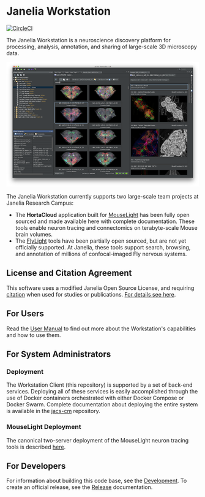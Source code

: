 # Janelia Workstation

[![CircleCI](https://circleci.com/gh/JaneliaSciComp/workstation.svg?style=svg)](https://circleci.com/gh/JaneliaSciComp/workstation)

The Janelia Workstation is a neuroscience discovery platform for processing, analysis, annotation, and sharing of large-scale 3D microscopy data. 

![Workstation Screenshot](docs/screenshot.png)

The Janelia Workstation currently supports two large-scale team projects at Janelia Research Campus:
* The **HortaCloud** application built for [MouseLight](https://www.janelia.org/project-team/mouselight) has been fully open sourced and made available here with complete documentation. These tools enable neuron tracing and connectomics on terabyte-scale Mouse brain volumes. 
* The [FlyLight](https://www.janelia.org/project-team/flylight) tools have been partially open sourced, but are not yet officially supported. At Janelia, these tools support search, browsing, and annotation of millions of confocal-imaged Fly nervous systems. 

## License and Citation Agreement

This software uses a modified Janelia Open Source License, and requiring [citation](https://doi.org/10.25378/janelia.8182256.v1) when used for studies or publications. [For details see here](LICENSE.md).

## For Users

Read the [User Manual](docs/UserManual.md) to find out more about the Workstation's capabilities and how to use them.

## For System Administrators

### Deployment

The Workstation Client (this repository) is supported by a set of back-end services. Deploying all of these services is easily accomplished through the use of Docker containers orchestrated with either Docker Compose or Docker Swarm. Complete documentation about deploying the entire system is available in the [jacs-cm](https://github.com/JaneliaSciComp/jacs-cm) repository.

### MouseLight Deployment

The canonical two-server deployment of the MouseLight neuron tracing tools is described [here](https://github.com/JaneliaSciComp/jacs-cm/blob/master/docs/MouseLightDeployment.md). 

## For Developers

For information about building this code base, see the [Development](docs/Development.md). To create an official release, see the [Release](docs/ReleaseProcess.md) documentation.

